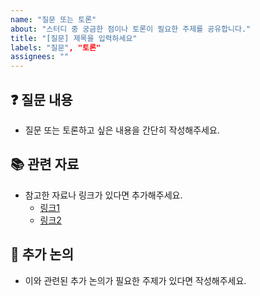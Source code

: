 ```yaml
---
name: "질문 또는 토론"
about: "스터디 중 궁금한 점이나 토론이 필요한 주제를 공유합니다."
title: "[질문] 제목을 입력하세요"
labels: "질문", "토론"
assignees: ""
---
```


## ❓ 질문 내용  
- 질문 또는 토론하고 싶은 내용을 간단히 작성해주세요.

## 📚 관련 자료  
- 참고한 자료나 링크가 있다면 추가해주세요.  
  - [링크1](#)
  - [링크2](#)

## 💬 추가 논의  
- 이와 관련된 추가 논의가 필요한 주제가 있다면 작성해주세요.
